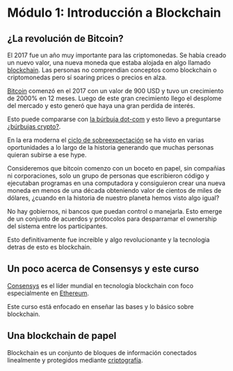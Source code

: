 # Módulo 1: Introducción a Blockchain

## ¿La revolución de Bitcoin?

El 2017 fue un año muy importante para las criptomonedas. Se había creado un nuevo valor, una nueva moneda que estaba alojada en algo llamado [blockchain][Blockchain wiki ES]. Las personas no comprendian conceptos como blockchain o criptomonedas pero sí soaring prices o precios en alza.

[Bitcoin][Bitcoin wiki ES] comenzó en el 2017 con un valor de 900 USD y tuvo un crecimiento de 2000% en 12 meses. Luego de este gran crecimiento llego el desplome del mercado y esto generó que haya una gran perdida de interés.

Esto puede compararse con [la búrbuja dot-com][Búrbuja dot-com wiki ES] y esto llevo a preguntarse [¿búrbujas crypto?][Búrbuja cripto wiki ES].

En la era moderna el [ciclo de sobreexpectación][Hype cycle wiki ES] se ha visto en varias oportunidades a lo largo de la historia generando que muchas personas quieran subirse a ese hype.

Consideremos que bitcoin comenzo con un boceto en papel, sin compañias ni corporaciones, solo un grupo de personas que escribieron código y ejecutaban programas en una computadora y consiguieron crear una nueva moneda en menos de una década obteniendo valor de cientos de miles de dólares, ¿cuando en la historia de nuestro planeta hemos visto algo igual?

No hay gobiernos, ni bancos que puedan control o manejarla. Esto emerge de un conjunto de acuerdos y prótocolos para desparramar el ownership del sistema entre los participantes.

Esto definitivamente fue increible y algo revolucionante y la tecnologia detras de esto es blockchain.

## Un poco acerca de Consensys y este curso

[Consensys][Consensys wiki EN] es el líder mundial en tecnología blockchain con foco especialmente en [Ethereum][Ethereum wiki ES].

Este curso está enfocado en enseñar las bases y lo básico sobre blockchain.

## Una blockchain de papel

Blockchain es un conjunto de bloques de información conectados linealmente y protegidos mediante [criptografía][Criptografía wiki ES].

[Bitcoin wiki ES]: https://es.wikipedia.org/wiki/Historia_de_bitcoin
[Blockchain wiki ES]: https://es.wikipedia.org/wiki/Cadena_de_bloques
[Búrbuja dot-com wiki ES]: https://es.wikipedia.org/wiki/Burbuja_puntocom
[Hype cycle wiki ES]: https://es.wikipedia.org/wiki/Ciclo_de_sobreexpectaci%C3%B3n
[Búrbuja cripto wiki ES]: https://es.wikipedia.org/wiki/Burbuja_de_las_criptomonedas
[Consensys wiki EN]: https://en.wikipedia.org/wiki/Consensys
[Ethereum wiki ES]: https://es.wikipedia.org/wiki/Ethereum
[Criptografía wiki ES]: https://es.wikipedia.org/wiki/Criptograf%C3%ADa